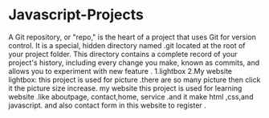 # Javascript-Projects
A Git repository, or "repo," is the heart of a project that uses Git for version control. It is a special, hidden directory named .git located at the root of your project folder. This directory contains a complete record of your project's history, including every change you make, known as commits, and allows you to experiment with new feature .
1.lightbox
2.My website
lightbox:
this project is used for picture .there are so many picture then click it the picture size increase. 
my website
this project is used for learning website .like aboutpage, contact,home, service .and it make html ,css,and javascript. and also contact form in this website to register .
